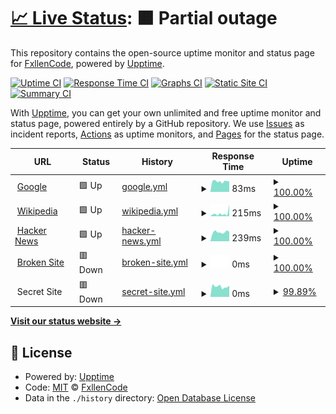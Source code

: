 # [📈 Live Status](https://status.hwhelpnow.com): <!--live status--> **🟧 Partial outage**

This repository contains the open-source uptime monitor and status page for [FxllenCode](hwhelpnow.com), powered by [Upptime](https://github.com/upptime/upptime).

[![Uptime CI](https://github.com/koj-co/upptime/workflows/Uptime%20CI/badge.svg)](https://github.com/koj-co/upptime/actions?query=workflow%3A%22Uptime+CI%22)
[![Response Time CI](https://github.com/koj-co/upptime/workflows/Response%20Time%20CI/badge.svg)](https://github.com/koj-co/upptime/actions?query=workflow%3A%22Response+Time+CI%22)
[![Graphs CI](https://github.com/koj-co/upptime/workflows/Graphs%20CI/badge.svg)](https://github.com/koj-co/upptime/actions?query=workflow%3A%22Graphs+CI%22)
[![Static Site CI](https://github.com/koj-co/upptime/workflows/Static%20Site%20CI/badge.svg)](https://github.com/koj-co/upptime/actions?query=workflow%3A%22Static+Site+CI%22)
[![Summary CI](https://github.com/koj-co/upptime/workflows/Summary%20CI/badge.svg)](https://github.com/koj-co/upptime/actions?query=workflow%3A%22Summary+CI%22)

With [Upptime](https://upptime.js.org), you can get your own unlimited and free uptime monitor and status page, powered entirely by a GitHub repository. We use [Issues](https://github.com/FxllenCode/FxllenCode/HWHelpNowStatus/issues) as incident reports, [Actions](https://github.com/FxllenCode/FxllenCode/HWHelpNowStatus/actions) as uptime monitors, and [Pages](https://status.hwhelpnow.com) for the status page.

<!--start: status pages-->
<!-- This summary is generated by Upptime (https://github.com/upptime/upptime) -->
<!-- Do not edit this manually, your changes will be overwritten -->
<!-- prettier-ignore -->
| URL | Status | History | Response Time | Uptime |
| --- | ------ | ------- | ------------- | ------ |
| <img alt="" src="https://favicons.githubusercontent.com/www.google.com" height="13"> [Google](https://www.google.com) | 🟩 Up | [google.yml](https://github.com/FxllenCode/HWHelpNowStatus/commits/master/history/google.yml) | <details><summary><img alt="Response time graph" src="./graphs/google/response-time-week.png" height="20"> 83ms</summary><br><a href="https://FxllenCode.github.io/FxllenCode/HWHelpNowStatus/history/google"><img alt="Response time 83" src="https://img.shields.io/endpoint?url=https%3A%2F%2Fraw.githubusercontent.com%2FFxllenCode%2FHWHelpNowStatus%2Fmaster%2Fapi%2Fgoogle%2Fresponse-time.json"></a><br><a href="https://FxllenCode.github.io/FxllenCode/HWHelpNowStatus/history/google"><img alt="24-hour response time 83" src="https://img.shields.io/endpoint?url=https%3A%2F%2Fraw.githubusercontent.com%2FFxllenCode%2FHWHelpNowStatus%2Fmaster%2Fapi%2Fgoogle%2Fresponse-time-day.json"></a><br><a href="https://FxllenCode.github.io/FxllenCode/HWHelpNowStatus/history/google"><img alt="7-day response time 83" src="https://img.shields.io/endpoint?url=https%3A%2F%2Fraw.githubusercontent.com%2FFxllenCode%2FHWHelpNowStatus%2Fmaster%2Fapi%2Fgoogle%2Fresponse-time-week.json"></a><br><a href="https://FxllenCode.github.io/FxllenCode/HWHelpNowStatus/history/google"><img alt="30-day response time 83" src="https://img.shields.io/endpoint?url=https%3A%2F%2Fraw.githubusercontent.com%2FFxllenCode%2FHWHelpNowStatus%2Fmaster%2Fapi%2Fgoogle%2Fresponse-time-month.json"></a><br><a href="https://FxllenCode.github.io/FxllenCode/HWHelpNowStatus/history/google"><img alt="1-year response time 83" src="https://img.shields.io/endpoint?url=https%3A%2F%2Fraw.githubusercontent.com%2FFxllenCode%2FHWHelpNowStatus%2Fmaster%2Fapi%2Fgoogle%2Fresponse-time-year.json"></a></details> | <details><summary><a href="https://FxllenCode.github.io/FxllenCode/HWHelpNowStatus/history/google">100.00%</a></summary><a href="https://FxllenCode.github.io/FxllenCode/HWHelpNowStatus/history/google"><img alt="All-time uptime 100.00%" src="https://img.shields.io/endpoint?url=https%3A%2F%2Fraw.githubusercontent.com%2FFxllenCode%2FHWHelpNowStatus%2Fmaster%2Fapi%2Fgoogle%2Fuptime.json"></a><br><a href="https://FxllenCode.github.io/FxllenCode/HWHelpNowStatus/history/google"><img alt="24-hour uptime 100.00%" src="https://img.shields.io/endpoint?url=https%3A%2F%2Fraw.githubusercontent.com%2FFxllenCode%2FHWHelpNowStatus%2Fmaster%2Fapi%2Fgoogle%2Fuptime-day.json"></a><br><a href="https://FxllenCode.github.io/FxllenCode/HWHelpNowStatus/history/google"><img alt="7-day uptime 100.00%" src="https://img.shields.io/endpoint?url=https%3A%2F%2Fraw.githubusercontent.com%2FFxllenCode%2FHWHelpNowStatus%2Fmaster%2Fapi%2Fgoogle%2Fuptime-week.json"></a><br><a href="https://FxllenCode.github.io/FxllenCode/HWHelpNowStatus/history/google"><img alt="30-day uptime 100.00%" src="https://img.shields.io/endpoint?url=https%3A%2F%2Fraw.githubusercontent.com%2FFxllenCode%2FHWHelpNowStatus%2Fmaster%2Fapi%2Fgoogle%2Fuptime-month.json"></a><br><a href="https://FxllenCode.github.io/FxllenCode/HWHelpNowStatus/history/google"><img alt="1-year uptime 100.00%" src="https://img.shields.io/endpoint?url=https%3A%2F%2Fraw.githubusercontent.com%2FFxllenCode%2FHWHelpNowStatus%2Fmaster%2Fapi%2Fgoogle%2Fuptime-year.json"></a></details>
| <img alt="" src="https://favicons.githubusercontent.com/en.wikipedia.org" height="13"> [Wikipedia](https://en.wikipedia.org) | 🟩 Up | [wikipedia.yml](https://github.com/FxllenCode/HWHelpNowStatus/commits/master/history/wikipedia.yml) | <details><summary><img alt="Response time graph" src="./graphs/wikipedia/response-time-week.png" height="20"> 215ms</summary><br><a href="https://FxllenCode.github.io/FxllenCode/HWHelpNowStatus/history/wikipedia"><img alt="Response time 215" src="https://img.shields.io/endpoint?url=https%3A%2F%2Fraw.githubusercontent.com%2FFxllenCode%2FHWHelpNowStatus%2Fmaster%2Fapi%2Fwikipedia%2Fresponse-time.json"></a><br><a href="https://FxllenCode.github.io/FxllenCode/HWHelpNowStatus/history/wikipedia"><img alt="24-hour response time 215" src="https://img.shields.io/endpoint?url=https%3A%2F%2Fraw.githubusercontent.com%2FFxllenCode%2FHWHelpNowStatus%2Fmaster%2Fapi%2Fwikipedia%2Fresponse-time-day.json"></a><br><a href="https://FxllenCode.github.io/FxllenCode/HWHelpNowStatus/history/wikipedia"><img alt="7-day response time 215" src="https://img.shields.io/endpoint?url=https%3A%2F%2Fraw.githubusercontent.com%2FFxllenCode%2FHWHelpNowStatus%2Fmaster%2Fapi%2Fwikipedia%2Fresponse-time-week.json"></a><br><a href="https://FxllenCode.github.io/FxllenCode/HWHelpNowStatus/history/wikipedia"><img alt="30-day response time 215" src="https://img.shields.io/endpoint?url=https%3A%2F%2Fraw.githubusercontent.com%2FFxllenCode%2FHWHelpNowStatus%2Fmaster%2Fapi%2Fwikipedia%2Fresponse-time-month.json"></a><br><a href="https://FxllenCode.github.io/FxllenCode/HWHelpNowStatus/history/wikipedia"><img alt="1-year response time 215" src="https://img.shields.io/endpoint?url=https%3A%2F%2Fraw.githubusercontent.com%2FFxllenCode%2FHWHelpNowStatus%2Fmaster%2Fapi%2Fwikipedia%2Fresponse-time-year.json"></a></details> | <details><summary><a href="https://FxllenCode.github.io/FxllenCode/HWHelpNowStatus/history/wikipedia">100.00%</a></summary><a href="https://FxllenCode.github.io/FxllenCode/HWHelpNowStatus/history/wikipedia"><img alt="All-time uptime 100.00%" src="https://img.shields.io/endpoint?url=https%3A%2F%2Fraw.githubusercontent.com%2FFxllenCode%2FHWHelpNowStatus%2Fmaster%2Fapi%2Fwikipedia%2Fuptime.json"></a><br><a href="https://FxllenCode.github.io/FxllenCode/HWHelpNowStatus/history/wikipedia"><img alt="24-hour uptime 100.00%" src="https://img.shields.io/endpoint?url=https%3A%2F%2Fraw.githubusercontent.com%2FFxllenCode%2FHWHelpNowStatus%2Fmaster%2Fapi%2Fwikipedia%2Fuptime-day.json"></a><br><a href="https://FxllenCode.github.io/FxllenCode/HWHelpNowStatus/history/wikipedia"><img alt="7-day uptime 100.00%" src="https://img.shields.io/endpoint?url=https%3A%2F%2Fraw.githubusercontent.com%2FFxllenCode%2FHWHelpNowStatus%2Fmaster%2Fapi%2Fwikipedia%2Fuptime-week.json"></a><br><a href="https://FxllenCode.github.io/FxllenCode/HWHelpNowStatus/history/wikipedia"><img alt="30-day uptime 100.00%" src="https://img.shields.io/endpoint?url=https%3A%2F%2Fraw.githubusercontent.com%2FFxllenCode%2FHWHelpNowStatus%2Fmaster%2Fapi%2Fwikipedia%2Fuptime-month.json"></a><br><a href="https://FxllenCode.github.io/FxllenCode/HWHelpNowStatus/history/wikipedia"><img alt="1-year uptime 100.00%" src="https://img.shields.io/endpoint?url=https%3A%2F%2Fraw.githubusercontent.com%2FFxllenCode%2FHWHelpNowStatus%2Fmaster%2Fapi%2Fwikipedia%2Fuptime-year.json"></a></details>
| <img alt="" src="https://favicons.githubusercontent.com/news.ycombinator.com" height="13"> [Hacker News](https://news.ycombinator.com) | 🟩 Up | [hacker-news.yml](https://github.com/FxllenCode/HWHelpNowStatus/commits/master/history/hacker-news.yml) | <details><summary><img alt="Response time graph" src="./graphs/hacker-news/response-time-week.png" height="20"> 239ms</summary><br><a href="https://FxllenCode.github.io/FxllenCode/HWHelpNowStatus/history/hacker-news"><img alt="Response time 239" src="https://img.shields.io/endpoint?url=https%3A%2F%2Fraw.githubusercontent.com%2FFxllenCode%2FHWHelpNowStatus%2Fmaster%2Fapi%2Fhacker-news%2Fresponse-time.json"></a><br><a href="https://FxllenCode.github.io/FxllenCode/HWHelpNowStatus/history/hacker-news"><img alt="24-hour response time 239" src="https://img.shields.io/endpoint?url=https%3A%2F%2Fraw.githubusercontent.com%2FFxllenCode%2FHWHelpNowStatus%2Fmaster%2Fapi%2Fhacker-news%2Fresponse-time-day.json"></a><br><a href="https://FxllenCode.github.io/FxllenCode/HWHelpNowStatus/history/hacker-news"><img alt="7-day response time 239" src="https://img.shields.io/endpoint?url=https%3A%2F%2Fraw.githubusercontent.com%2FFxllenCode%2FHWHelpNowStatus%2Fmaster%2Fapi%2Fhacker-news%2Fresponse-time-week.json"></a><br><a href="https://FxllenCode.github.io/FxllenCode/HWHelpNowStatus/history/hacker-news"><img alt="30-day response time 239" src="https://img.shields.io/endpoint?url=https%3A%2F%2Fraw.githubusercontent.com%2FFxllenCode%2FHWHelpNowStatus%2Fmaster%2Fapi%2Fhacker-news%2Fresponse-time-month.json"></a><br><a href="https://FxllenCode.github.io/FxllenCode/HWHelpNowStatus/history/hacker-news"><img alt="1-year response time 239" src="https://img.shields.io/endpoint?url=https%3A%2F%2Fraw.githubusercontent.com%2FFxllenCode%2FHWHelpNowStatus%2Fmaster%2Fapi%2Fhacker-news%2Fresponse-time-year.json"></a></details> | <details><summary><a href="https://FxllenCode.github.io/FxllenCode/HWHelpNowStatus/history/hacker-news">100.00%</a></summary><a href="https://FxllenCode.github.io/FxllenCode/HWHelpNowStatus/history/hacker-news"><img alt="All-time uptime 100.00%" src="https://img.shields.io/endpoint?url=https%3A%2F%2Fraw.githubusercontent.com%2FFxllenCode%2FHWHelpNowStatus%2Fmaster%2Fapi%2Fhacker-news%2Fuptime.json"></a><br><a href="https://FxllenCode.github.io/FxllenCode/HWHelpNowStatus/history/hacker-news"><img alt="24-hour uptime 100.00%" src="https://img.shields.io/endpoint?url=https%3A%2F%2Fraw.githubusercontent.com%2FFxllenCode%2FHWHelpNowStatus%2Fmaster%2Fapi%2Fhacker-news%2Fuptime-day.json"></a><br><a href="https://FxllenCode.github.io/FxllenCode/HWHelpNowStatus/history/hacker-news"><img alt="7-day uptime 100.00%" src="https://img.shields.io/endpoint?url=https%3A%2F%2Fraw.githubusercontent.com%2FFxllenCode%2FHWHelpNowStatus%2Fmaster%2Fapi%2Fhacker-news%2Fuptime-week.json"></a><br><a href="https://FxllenCode.github.io/FxllenCode/HWHelpNowStatus/history/hacker-news"><img alt="30-day uptime 100.00%" src="https://img.shields.io/endpoint?url=https%3A%2F%2Fraw.githubusercontent.com%2FFxllenCode%2FHWHelpNowStatus%2Fmaster%2Fapi%2Fhacker-news%2Fuptime-month.json"></a><br><a href="https://FxllenCode.github.io/FxllenCode/HWHelpNowStatus/history/hacker-news"><img alt="1-year uptime 100.00%" src="https://img.shields.io/endpoint?url=https%3A%2F%2Fraw.githubusercontent.com%2FFxllenCode%2FHWHelpNowStatus%2Fmaster%2Fapi%2Fhacker-news%2Fuptime-year.json"></a></details>
| <img alt="" src="https://favicons.githubusercontent.com/thissitedoesnotexist.com" height="13"> [Broken Site](https://thissitedoesnotexist.com) | 🟥 Down | [broken-site.yml](https://github.com/FxllenCode/HWHelpNowStatus/commits/master/history/broken-site.yml) | <details><summary><img alt="Response time graph" src="./graphs/broken-site/response-time-week.png" height="20"> 0ms</summary><br><a href="https://FxllenCode.github.io/FxllenCode/HWHelpNowStatus/history/broken-site"><img alt="Response time 0" src="https://img.shields.io/endpoint?url=https%3A%2F%2Fraw.githubusercontent.com%2FFxllenCode%2FHWHelpNowStatus%2Fmaster%2Fapi%2Fbroken-site%2Fresponse-time.json"></a><br><a href="https://FxllenCode.github.io/FxllenCode/HWHelpNowStatus/history/broken-site"><img alt="24-hour response time 0" src="https://img.shields.io/endpoint?url=https%3A%2F%2Fraw.githubusercontent.com%2FFxllenCode%2FHWHelpNowStatus%2Fmaster%2Fapi%2Fbroken-site%2Fresponse-time-day.json"></a><br><a href="https://FxllenCode.github.io/FxllenCode/HWHelpNowStatus/history/broken-site"><img alt="7-day response time 0" src="https://img.shields.io/endpoint?url=https%3A%2F%2Fraw.githubusercontent.com%2FFxllenCode%2FHWHelpNowStatus%2Fmaster%2Fapi%2Fbroken-site%2Fresponse-time-week.json"></a><br><a href="https://FxllenCode.github.io/FxllenCode/HWHelpNowStatus/history/broken-site"><img alt="30-day response time 0" src="https://img.shields.io/endpoint?url=https%3A%2F%2Fraw.githubusercontent.com%2FFxllenCode%2FHWHelpNowStatus%2Fmaster%2Fapi%2Fbroken-site%2Fresponse-time-month.json"></a><br><a href="https://FxllenCode.github.io/FxllenCode/HWHelpNowStatus/history/broken-site"><img alt="1-year response time 0" src="https://img.shields.io/endpoint?url=https%3A%2F%2Fraw.githubusercontent.com%2FFxllenCode%2FHWHelpNowStatus%2Fmaster%2Fapi%2Fbroken-site%2Fresponse-time-year.json"></a></details> | <details><summary><a href="https://FxllenCode.github.io/FxllenCode/HWHelpNowStatus/history/broken-site">100.00%</a></summary><a href="https://FxllenCode.github.io/FxllenCode/HWHelpNowStatus/history/broken-site"><img alt="All-time uptime 100.00%" src="https://img.shields.io/endpoint?url=https%3A%2F%2Fraw.githubusercontent.com%2FFxllenCode%2FHWHelpNowStatus%2Fmaster%2Fapi%2Fbroken-site%2Fuptime.json"></a><br><a href="https://FxllenCode.github.io/FxllenCode/HWHelpNowStatus/history/broken-site"><img alt="24-hour uptime 100.00%" src="https://img.shields.io/endpoint?url=https%3A%2F%2Fraw.githubusercontent.com%2FFxllenCode%2FHWHelpNowStatus%2Fmaster%2Fapi%2Fbroken-site%2Fuptime-day.json"></a><br><a href="https://FxllenCode.github.io/FxllenCode/HWHelpNowStatus/history/broken-site"><img alt="7-day uptime 100.00%" src="https://img.shields.io/endpoint?url=https%3A%2F%2Fraw.githubusercontent.com%2FFxllenCode%2FHWHelpNowStatus%2Fmaster%2Fapi%2Fbroken-site%2Fuptime-week.json"></a><br><a href="https://FxllenCode.github.io/FxllenCode/HWHelpNowStatus/history/broken-site"><img alt="30-day uptime 100.00%" src="https://img.shields.io/endpoint?url=https%3A%2F%2Fraw.githubusercontent.com%2FFxllenCode%2FHWHelpNowStatus%2Fmaster%2Fapi%2Fbroken-site%2Fuptime-month.json"></a><br><a href="https://FxllenCode.github.io/FxllenCode/HWHelpNowStatus/history/broken-site"><img alt="1-year uptime 100.00%" src="https://img.shields.io/endpoint?url=https%3A%2F%2Fraw.githubusercontent.com%2FFxllenCode%2FHWHelpNowStatus%2Fmaster%2Fapi%2Fbroken-site%2Fuptime-year.json"></a></details>
| <img alt="" src="https://favicons.githubusercontent.com/null" height="13"> Secret Site | 🟥 Down | [secret-site.yml](https://github.com/FxllenCode/HWHelpNowStatus/commits/master/history/secret-site.yml) | <details><summary><img alt="Response time graph" src="./graphs/secret-site/response-time-week.png" height="20"> 0ms</summary><br><a href="https://FxllenCode.github.io/FxllenCode/HWHelpNowStatus/history/secret-site"><img alt="Response time 0" src="https://img.shields.io/endpoint?url=https%3A%2F%2Fraw.githubusercontent.com%2FFxllenCode%2FHWHelpNowStatus%2Fmaster%2Fapi%2Fsecret-site%2Fresponse-time.json"></a><br><a href="https://FxllenCode.github.io/FxllenCode/HWHelpNowStatus/history/secret-site"><img alt="24-hour response time 0" src="https://img.shields.io/endpoint?url=https%3A%2F%2Fraw.githubusercontent.com%2FFxllenCode%2FHWHelpNowStatus%2Fmaster%2Fapi%2Fsecret-site%2Fresponse-time-day.json"></a><br><a href="https://FxllenCode.github.io/FxllenCode/HWHelpNowStatus/history/secret-site"><img alt="7-day response time 0" src="https://img.shields.io/endpoint?url=https%3A%2F%2Fraw.githubusercontent.com%2FFxllenCode%2FHWHelpNowStatus%2Fmaster%2Fapi%2Fsecret-site%2Fresponse-time-week.json"></a><br><a href="https://FxllenCode.github.io/FxllenCode/HWHelpNowStatus/history/secret-site"><img alt="30-day response time 0" src="https://img.shields.io/endpoint?url=https%3A%2F%2Fraw.githubusercontent.com%2FFxllenCode%2FHWHelpNowStatus%2Fmaster%2Fapi%2Fsecret-site%2Fresponse-time-month.json"></a><br><a href="https://FxllenCode.github.io/FxllenCode/HWHelpNowStatus/history/secret-site"><img alt="1-year response time 0" src="https://img.shields.io/endpoint?url=https%3A%2F%2Fraw.githubusercontent.com%2FFxllenCode%2FHWHelpNowStatus%2Fmaster%2Fapi%2Fsecret-site%2Fresponse-time-year.json"></a></details> | <details><summary><a href="https://FxllenCode.github.io/FxllenCode/HWHelpNowStatus/history/secret-site">99.89%</a></summary><a href="https://FxllenCode.github.io/FxllenCode/HWHelpNowStatus/history/secret-site"><img alt="All-time uptime 99.99%" src="https://img.shields.io/endpoint?url=https%3A%2F%2Fraw.githubusercontent.com%2FFxllenCode%2FHWHelpNowStatus%2Fmaster%2Fapi%2Fsecret-site%2Fuptime.json"></a><br><a href="https://FxllenCode.github.io/FxllenCode/HWHelpNowStatus/history/secret-site"><img alt="24-hour uptime 99.21%" src="https://img.shields.io/endpoint?url=https%3A%2F%2Fraw.githubusercontent.com%2FFxllenCode%2FHWHelpNowStatus%2Fmaster%2Fapi%2Fsecret-site%2Fuptime-day.json"></a><br><a href="https://FxllenCode.github.io/FxllenCode/HWHelpNowStatus/history/secret-site"><img alt="7-day uptime 99.89%" src="https://img.shields.io/endpoint?url=https%3A%2F%2Fraw.githubusercontent.com%2FFxllenCode%2FHWHelpNowStatus%2Fmaster%2Fapi%2Fsecret-site%2Fuptime-week.json"></a><br><a href="https://FxllenCode.github.io/FxllenCode/HWHelpNowStatus/history/secret-site"><img alt="30-day uptime 99.97%" src="https://img.shields.io/endpoint?url=https%3A%2F%2Fraw.githubusercontent.com%2FFxllenCode%2FHWHelpNowStatus%2Fmaster%2Fapi%2Fsecret-site%2Fuptime-month.json"></a><br><a href="https://FxllenCode.github.io/FxllenCode/HWHelpNowStatus/history/secret-site"><img alt="1-year uptime 99.99%" src="https://img.shields.io/endpoint?url=https%3A%2F%2Fraw.githubusercontent.com%2FFxllenCode%2FHWHelpNowStatus%2Fmaster%2Fapi%2Fsecret-site%2Fuptime-year.json"></a></details>

<!--end: status pages-->

[**Visit our status website →**](https://status.hwhelpnow.com)

## 📄 License

- Powered by: [Upptime](https://github.com/upptime/upptime)
- Code: [MIT](./LICENSE) © [FxllenCode](hwhelpnow.com)
- Data in the `./history` directory: [Open Database License](https://opendatacommons.org/licenses/odbl/1-0/)
